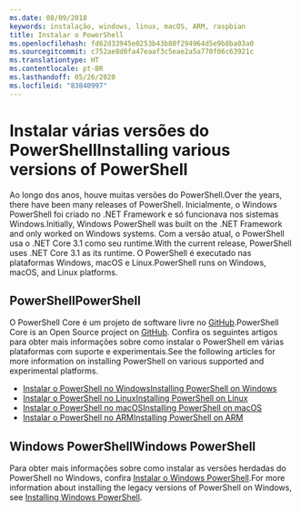 ```yaml
---
ms.date: 08/09/2018
keywords: instalação, windows, linux, macOS, ARM, raspbian
title: Instalar o PowerShell
ms.openlocfilehash: fd62d33945e0253b43b80f294964d5e9b8ba03a0
ms.sourcegitcommit: c752ae8d0fa47eaaf3c5eae2a5a770f06c63921c
ms.translationtype: HT
ms.contentlocale: pt-BR
ms.lasthandoff: 05/26/2020
ms.locfileid: "83840997"
---
```

# <a name="installing-various-versions-of-powershell"></a><span data-ttu-id="d7393-103">Instalar várias versões do PowerShell</span><span class="sxs-lookup"><span data-stu-id="d7393-103">Installing various versions of PowerShell</span></span>

<span data-ttu-id="d7393-104">Ao longo dos anos, houve muitas versões do PowerShell.</span><span class="sxs-lookup"><span data-stu-id="d7393-104">Over the years, there have been many releases of PowerShell.</span></span> <span data-ttu-id="d7393-105">Inicialmente, o Windows PowerShell foi criado no .NET Framework e só funcionava nos sistemas Windows.</span><span class="sxs-lookup"><span data-stu-id="d7393-105">Initially, Windows PowerShell was built on the .NET Framework and only worked on Windows systems.</span></span> <span data-ttu-id="d7393-106">Com a versão atual, o PowerShell usa o .NET Core 3.1 como seu runtime.</span><span class="sxs-lookup"><span data-stu-id="d7393-106">With the current release, PowerShell uses .NET Core 3.1 as its runtime.</span></span> <span data-ttu-id="d7393-107">O PowerShell é executado nas plataformas Windows, macOS e Linux.</span><span class="sxs-lookup"><span data-stu-id="d7393-107">PowerShell runs on Windows, macOS, and Linux platforms.</span></span>

## <a name="powershell"></a><span data-ttu-id="d7393-108">PowerShell</span><span class="sxs-lookup"><span data-stu-id="d7393-108">PowerShell</span></span>

<span data-ttu-id="d7393-109">O PowerShell Core é um projeto de software livre no [GitHub](https://github.com/powershell/powershell).</span><span class="sxs-lookup"><span data-stu-id="d7393-109">PowerShell Core is an Open Source project on [GitHub](https://github.com/powershell/powershell).</span></span> <span data-ttu-id="d7393-110">Confira os seguintes artigos para obter mais informações sobre como instalar o PowerShell em várias plataformas com suporte e experimentais.</span><span class="sxs-lookup"><span data-stu-id="d7393-110">See the following articles for more information on installing PowerShell on various supported and experimental platforms.</span></span>

- [<span data-ttu-id="d7393-111">Instalar o PowerShell no Windows</span><span class="sxs-lookup"><span data-stu-id="d7393-111">Installing PowerShell on Windows</span></span>](Installing-PowerShell-Core-on-Windows.md)
- [<span data-ttu-id="d7393-112">Instalar o PowerShell no Linux</span><span class="sxs-lookup"><span data-stu-id="d7393-112">Installing PowerShell on Linux</span></span>](Installing-PowerShell-Core-on-Linux.md)
- [<span data-ttu-id="d7393-113">Instalar o PowerShell no macOS</span><span class="sxs-lookup"><span data-stu-id="d7393-113">Installing PowerShell on macOS</span></span>](Installing-PowerShell-Core-on-macOS.md)
- [<span data-ttu-id="d7393-114">Instalar o PowerShell no ARM</span><span class="sxs-lookup"><span data-stu-id="d7393-114">Installing PowerShell on ARM</span></span>](PowerShell-Core-on-ARM.md)

## <a name="windows-powershell"></a><span data-ttu-id="d7393-115">Windows PowerShell</span><span class="sxs-lookup"><span data-stu-id="d7393-115">Windows PowerShell</span></span>

<span data-ttu-id="d7393-116">Para obter mais informações sobre como instalar as versões herdadas do PowerShell no Windows, confira [Instalar o Windows PowerShell](../windows-powershell/install/installing-windows-powershell.md).</span><span class="sxs-lookup"><span data-stu-id="d7393-116">For more information about installing the legacy versions of PowerShell on Windows, see [Installing Windows PowerShell](../windows-powershell/install/installing-windows-powershell.md).</span></span>
